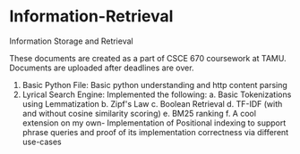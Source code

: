 # Information-Retrieval
Information Storage and Retrieval

These documents are created as a part of CSCE 670 coursework at TAMU.
Documents are uploaded after deadlines are over.

1. Basic Python File: Basic python understanding and http content parsing
2. Lyrical Search Engine:
  Implemented the following:
  a. Basic Tokenizations using Lemmatization
  b. Zipf's Law
  c. Boolean Retrieval
  d. TF-IDF (with and without cosine similarity scoring)
  e. BM25 ranking
  f. A cool extension on my own- Implementation of Positional indexing to support phrase queries and proof of its implementation correctness via different use-cases

